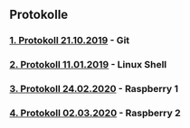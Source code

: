 ## Protokolle

### [1. Protokoll 21.10.2019](https://github.com/HTLMechatronics/m17-3ahme-la1-sx/blob/fucnim17/protokolle/protokoll_2019-10-21_fucnim17.md) - Git
### [2. Protokoll 11.01.2019](https://github.com/HTLMechatronics/m17-3ahme-la1-sx/blob/fucnim17/protokolle/protokoll_2019-11-11_fucnim17.md) - Linux Shell

### [3. Protokoll 24.02.2020](https://github.com/HTLMechatronics/m17-3ahme-la1-sx/blob/fucnim17/protokolle/protokoll_2020-02-24_fucnim17.md) - Raspberry 1

### [4. Protokoll 02.03.2020](https://github.com/HTLMechatronics/m17-3ahme-la1-sx/blob/fucnim17/protokolle/protokoll_2020-03-02_fucnim17.md) - Raspberry 2
